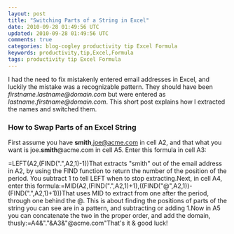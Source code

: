 ```yaml
---           
layout: post
title: "Switching Parts of a String in Excel"
date: 2010-09-28 01:49:56 UTC
updated: 2010-09-28 01:49:56 UTC
comments: true
categories: blog-cogley productivity tip Excel Formula
keywords: productivity,tip,Excel,Formula
tags: productivity tip Excel Formula
---
```

 

I had the need to fix mistakenly entered email addresses in Excel, and luckily the mistake was a recognizable pattern. They should have been _firstname.lastname@domain.com_ but were entered as _lastname.firstname@domain.com_. This short post explains how I extracted the names and switched them.

### How to Swap Parts of an Excel String

First assume you have **smith**.joe@acme.com in cell A2, and that what you want is joe.**smith**@acme.com in cell A5. Enter this formula in cell A3:


=LEFT(A2,(FIND(".",A2,1)-1))That extracts "smith" out of the email address in A2, by using the FIND function to return the number of the position of the period. You subtract 1 to tell LEFT when to stop extracting.Next, in cell A4, enter this formula:=MID(A2,(FIND(".",A2,1)+1),((FIND("@",A2,1))-(FIND(".",A2,1)+1)))That uses MID to extract from one after the period, through one behind the @. This is about finding the positions of parts of the string you can see are in a pattern, and subtracting or adding 1.Now in A5 you can concatenate the two in the proper order, and add the domain, thusly:=A4&"."&A3&"@acme.com"That's it & good luck!

